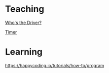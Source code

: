 # Teaching
[Who's the Driver?](https://kellylougheed.github.io/driver/)

[Timer](https://www.online-stopwatch.com/countdown-clock/full-screen/)

# Learning
https://happycoding.io/tutorials/how-to/program

